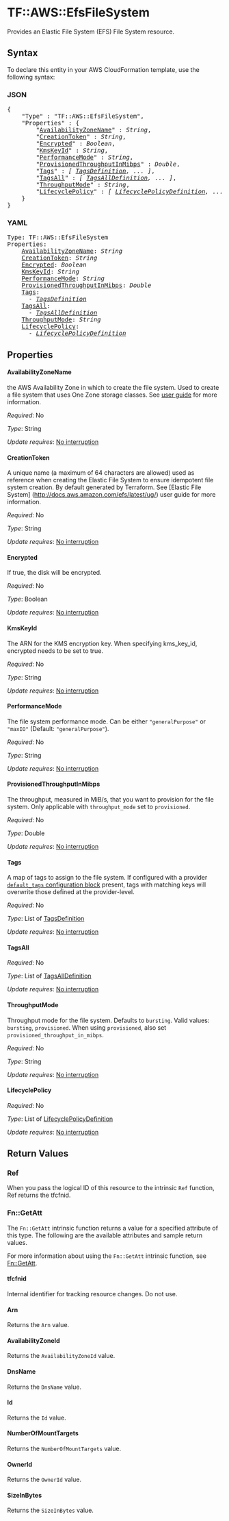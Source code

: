 # TF::AWS::EfsFileSystem

Provides an Elastic File System (EFS) File System resource.

## Syntax

To declare this entity in your AWS CloudFormation template, use the following syntax:

### JSON

<pre>
{
    "Type" : "TF::AWS::EfsFileSystem",
    "Properties" : {
        "<a href="#availabilityzonename" title="AvailabilityZoneName">AvailabilityZoneName</a>" : <i>String</i>,
        "<a href="#creationtoken" title="CreationToken">CreationToken</a>" : <i>String</i>,
        "<a href="#encrypted" title="Encrypted">Encrypted</a>" : <i>Boolean</i>,
        "<a href="#kmskeyid" title="KmsKeyId">KmsKeyId</a>" : <i>String</i>,
        "<a href="#performancemode" title="PerformanceMode">PerformanceMode</a>" : <i>String</i>,
        "<a href="#provisionedthroughputinmibps" title="ProvisionedThroughputInMibps">ProvisionedThroughputInMibps</a>" : <i>Double</i>,
        "<a href="#tags" title="Tags">Tags</a>" : <i>[ <a href="tagsdefinition.md">TagsDefinition</a>, ... ]</i>,
        "<a href="#tagsall" title="TagsAll">TagsAll</a>" : <i>[ <a href="tagsalldefinition.md">TagsAllDefinition</a>, ... ]</i>,
        "<a href="#throughputmode" title="ThroughputMode">ThroughputMode</a>" : <i>String</i>,
        "<a href="#lifecyclepolicy" title="LifecyclePolicy">LifecyclePolicy</a>" : <i>[ <a href="lifecyclepolicydefinition.md">LifecyclePolicyDefinition</a>, ... ]</i>
    }
}
</pre>

### YAML

<pre>
Type: TF::AWS::EfsFileSystem
Properties:
    <a href="#availabilityzonename" title="AvailabilityZoneName">AvailabilityZoneName</a>: <i>String</i>
    <a href="#creationtoken" title="CreationToken">CreationToken</a>: <i>String</i>
    <a href="#encrypted" title="Encrypted">Encrypted</a>: <i>Boolean</i>
    <a href="#kmskeyid" title="KmsKeyId">KmsKeyId</a>: <i>String</i>
    <a href="#performancemode" title="PerformanceMode">PerformanceMode</a>: <i>String</i>
    <a href="#provisionedthroughputinmibps" title="ProvisionedThroughputInMibps">ProvisionedThroughputInMibps</a>: <i>Double</i>
    <a href="#tags" title="Tags">Tags</a>: <i>
      - <a href="tagsdefinition.md">TagsDefinition</a></i>
    <a href="#tagsall" title="TagsAll">TagsAll</a>: <i>
      - <a href="tagsalldefinition.md">TagsAllDefinition</a></i>
    <a href="#throughputmode" title="ThroughputMode">ThroughputMode</a>: <i>String</i>
    <a href="#lifecyclepolicy" title="LifecyclePolicy">LifecyclePolicy</a>: <i>
      - <a href="lifecyclepolicydefinition.md">LifecyclePolicyDefinition</a></i>
</pre>

## Properties

#### AvailabilityZoneName

the AWS Availability Zone in which to create the file system. Used to create a file system that uses One Zone storage classes. See [user guide](https://docs.aws.amazon.com/efs/latest/ug/storage-classes.html) for more information.

_Required_: No

_Type_: String

_Update requires_: [No interruption](https://docs.aws.amazon.com/AWSCloudFormation/latest/UserGuide/using-cfn-updating-stacks-update-behaviors.html#update-no-interrupt)

#### CreationToken

A unique name (a maximum of 64 characters are allowed)
used as reference when creating the Elastic File System to ensure idempotent file
system creation. By default generated by Terraform. See [Elastic File System]
(http://docs.aws.amazon.com/efs/latest/ug/) user guide for more information.

_Required_: No

_Type_: String

_Update requires_: [No interruption](https://docs.aws.amazon.com/AWSCloudFormation/latest/UserGuide/using-cfn-updating-stacks-update-behaviors.html#update-no-interrupt)

#### Encrypted

If true, the disk will be encrypted.

_Required_: No

_Type_: Boolean

_Update requires_: [No interruption](https://docs.aws.amazon.com/AWSCloudFormation/latest/UserGuide/using-cfn-updating-stacks-update-behaviors.html#update-no-interrupt)

#### KmsKeyId

The ARN for the KMS encryption key. When specifying kms_key_id, encrypted needs to be set to true.

_Required_: No

_Type_: String

_Update requires_: [No interruption](https://docs.aws.amazon.com/AWSCloudFormation/latest/UserGuide/using-cfn-updating-stacks-update-behaviors.html#update-no-interrupt)

#### PerformanceMode

The file system performance mode. Can be either `"generalPurpose"` or `"maxIO"` (Default: `"generalPurpose"`).

_Required_: No

_Type_: String

_Update requires_: [No interruption](https://docs.aws.amazon.com/AWSCloudFormation/latest/UserGuide/using-cfn-updating-stacks-update-behaviors.html#update-no-interrupt)

#### ProvisionedThroughputInMibps

The throughput, measured in MiB/s, that you want to provision for the file system. Only applicable with `throughput_mode` set to `provisioned`.

_Required_: No

_Type_: Double

_Update requires_: [No interruption](https://docs.aws.amazon.com/AWSCloudFormation/latest/UserGuide/using-cfn-updating-stacks-update-behaviors.html#update-no-interrupt)

#### Tags

A map of tags to assign to the file system. If configured with a provider [`default_tags` configuration block](https://www.terraform.io/docs/providers/aws/index.html#default_tags-configuration-block) present, tags with matching keys will overwrite those defined at the provider-level.

_Required_: No

_Type_: List of <a href="tagsdefinition.md">TagsDefinition</a>

_Update requires_: [No interruption](https://docs.aws.amazon.com/AWSCloudFormation/latest/UserGuide/using-cfn-updating-stacks-update-behaviors.html#update-no-interrupt)

#### TagsAll

_Required_: No

_Type_: List of <a href="tagsalldefinition.md">TagsAllDefinition</a>

_Update requires_: [No interruption](https://docs.aws.amazon.com/AWSCloudFormation/latest/UserGuide/using-cfn-updating-stacks-update-behaviors.html#update-no-interrupt)

#### ThroughputMode

Throughput mode for the file system. Defaults to `bursting`. Valid values: `bursting`, `provisioned`. When using `provisioned`, also set `provisioned_throughput_in_mibps`.

_Required_: No

_Type_: String

_Update requires_: [No interruption](https://docs.aws.amazon.com/AWSCloudFormation/latest/UserGuide/using-cfn-updating-stacks-update-behaviors.html#update-no-interrupt)

#### LifecyclePolicy

_Required_: No

_Type_: List of <a href="lifecyclepolicydefinition.md">LifecyclePolicyDefinition</a>

_Update requires_: [No interruption](https://docs.aws.amazon.com/AWSCloudFormation/latest/UserGuide/using-cfn-updating-stacks-update-behaviors.html#update-no-interrupt)

## Return Values

### Ref

When you pass the logical ID of this resource to the intrinsic `Ref` function, Ref returns the tfcfnid.

### Fn::GetAtt

The `Fn::GetAtt` intrinsic function returns a value for a specified attribute of this type. The following are the available attributes and sample return values.

For more information about using the `Fn::GetAtt` intrinsic function, see [Fn::GetAtt](https://docs.aws.amazon.com/AWSCloudFormation/latest/UserGuide/intrinsic-function-reference-getatt.html).

#### tfcfnid

Internal identifier for tracking resource changes. Do not use.

#### Arn

Returns the <code>Arn</code> value.

#### AvailabilityZoneId

Returns the <code>AvailabilityZoneId</code> value.

#### DnsName

Returns the <code>DnsName</code> value.

#### Id

Returns the <code>Id</code> value.

#### NumberOfMountTargets

Returns the <code>NumberOfMountTargets</code> value.

#### OwnerId

Returns the <code>OwnerId</code> value.

#### SizeInBytes

Returns the <code>SizeInBytes</code> value.

